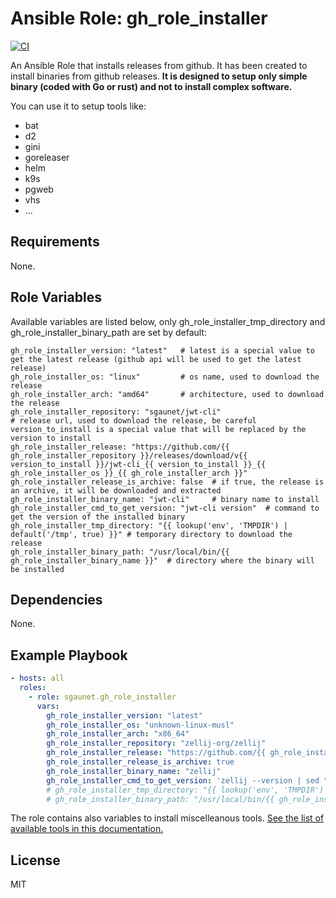 # Ansible Role: gh_role_installer

[![CI](https://github.com/sgaunet/ansible-role-gh_role_installer/workflows/CI/badge.svg)](https://github.com/sgaunet/ansible-role-gh_role_installer/actions?query=workflow%3ACI)

An Ansible Role that installs releases from github. It has been created to install binaries from github releases. **It is designed to setup only simple binary (coded with Go or rust) and not to install complex software.**

You can use it to setup tools like:

* bat
* d2
* gini
* goreleaser
* helm
* k9s
* pgweb
* vhs
* ...

## Requirements

None.

## Role Variables

Available variables are listed below, only gh_role_installer_tmp_directory and gh_role_installer_binary_path are set by default:

    gh_role_installer_version: "latest"   # latest is a special value to get the latest release (github api will be used to get the latest release)
    gh_role_installer_os: "linux"         # os name, used to download the release
    gh_role_installer_arch: "amd64"       # architecture, used to download the release
    gh_role_installer_repository: "sgaunet/jwt-cli"
    # release url, used to download the release, be careful version_to_install is a special value that will be replaced by the version to install
    gh_role_installer_release: "https://github.com/{{ gh_role_installer_repository }}/releases/download/v{{ version_to_install }}/jwt-cli_{{ version_to_install }}_{{ gh_role_installer_os }}_{{ gh_role_installer_arch }}"
    gh_role_installer_release_is_archive: false  # if true, the release is an archive, it will be downloaded and extracted
    gh_role_installer_binary_name: "jwt-cli"     # binary name to install
    gh_role_installer_cmd_to_get_version: "jwt-cli version"  # command to get the version of the installed binary
    gh_role_installer_tmp_directory: "{{ lookup('env', 'TMPDIR') | default('/tmp', true) }}" # temporary directory to download the release
    gh_role_installer_binary_path: "/usr/local/bin/{{ gh_role_installer_binary_name }}"  # directory where the binary will be installed


## Dependencies

None.

## Example Playbook

```yaml
- hosts: all
  roles:
    - role: sgaunet.gh_role_installer
      vars:
        gh_role_installer_version: "latest"
        gh_role_installer_os: "unknown-linux-musl"
        gh_role_installer_arch: "x86_64"
        gh_role_installer_repository: "zellij-org/zellij"
        gh_role_installer_release: "https://github.com/{{ gh_role_installer_repository }}/releases/download/v{{ version_to_install }}/zellij-{{ gh_role_installer_arch }}-{{ gh_role_installer_os }}.tar.gz"
        gh_role_installer_release_is_archive: true
        gh_role_installer_binary_name: "zellij"
        gh_role_installer_cmd_to_get_version: 'zellij --version | sed "s#zellij ##g"'
        # gh_role_installer_tmp_directory: "{{ lookup('env', 'TMPDIR') | default('/tmp', true) }}"
        # gh_role_installer_binary_path: "/usr/local/bin/{{ gh_role_installer_binary_name }}"
```

The role contains also variables to install miscelleanous tools. [See the list of available tools in this documentation.](docs/available_tools.md)

## License

MIT
